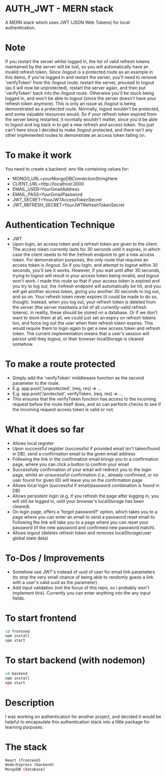 # AUTH_JWT - MERN stack
A MERN stack which uses JWT (JSON Web Tokens) for local authentication.

# Note
If you restart the server whilst logged in, the list of valid refresh tokens maintained by the server will be lost, so you will automatically have an invalid refresh token. Since /logout is a protected route as an example in this demo, if you're logged in and restart the server, you'll need to remove 'verifyToken' from the /logout route, restart the server, proceed to logout (as it will now be unprotected), restart the server again, and then put 'verifyToken' back into the /logout route. Otherwise you'll be stuck being logged in, and won't be able to logout (since the server doesn't have your refresh token anymore). This is only an issue as /logout is being demonstrated as a protected route. Normally, logout wouldn't be protected, and some valuable resources would. So if your refresh token expired from the server being restarted, it normally wouldn't matter, since you'd be able to logout and log back in to get a new refresh and access token. You just can't here since I decided to make /logout protected, and there isn't any other implemented routes to demonstrate an access token failing on.

# To make it work
You need to create a backend .env file containing values for:
* MONGO_URL=yourMongoDBConnectionStringHere
* CLIENT_URL=http://localhost:3000
* EMAIL_USER=YourGmailAddress
* EMAIL_PASS=YourGmailPassword
* JWT_SECRET=YourJWTAccessTokenSecret
* JWT_REFRESH_SECRET=YourJWTRefreshTokenSecret

# Authentication Technique
* JWT
* Upon login, an access token and a refresh token are given to the client. The access token currently lasts for 30 seconds until it expires, in which case the client needs to hit the /refresh endpoint to get a new access token. For demonstration purposes, the only route that requires an access token is /logout. So if you login, and attempt to logout within 30 seconds, you'll see it works. However, if you wait until after 30 seconds, trying to logout will result in your access token being invalid, and logout won't work. I made this route so that if your access token is expired and you try to log out, the /refresh endpoint will automatically be hit, and you will get another access token, giving you another 30 seconds to log out, and so on. Your refresh token never expires (it could be made to do so, though). Instead, when you log out, your refresh token is deleted from the server (the server maintains a list of all currently-valid refresh tokens). In reality, these should be stored on a database. Or if we don't want to store them at all, we could just set an expiry on refresh tokens too, and force log out the user when their refresh token expires. This would require them to login again to get a new access token and refresh token. The current implementation means that a user's session will persist until they logout, or their browser localStorage is cleared somehow.

# To make a route protected
* Simply add the 'verifyToken' middleware function as the second parameter to the route.
* E.g. app.post('/unprotected', (req, res) => ...
* E.g. app.post('/protected', verifyToken, (req, res) => ...
* This ensures that the verifyToken function has access to the incoming request before the route itself does, and so can perform checks to see if the incoming request access token is valid or not.

# What it does so far
* Allows local register
* Upon successful register (successful if provided email isn't taken/found in DB), send a confirmation email to the given email address
* Following the link in the confirmation email brings you to a confirmation page, where you can click a button to confirm your email
* Successfully confirmation of your email will redirect you to the login page, whilst an unsucessful confirmation (i.e., already confirmed, or no user found for given ID) will leave you on the confirmation page
* Allows local login (successful if email/password combination is found in DB)
* Allows persistent login (e.g, if you refresh the page after logging in, you will still be logged in, until your browser's localStorage has been cleared).
* On login page, offers a 'forgot password?' option, which takes you to a page where you can enter an email to send a password reset email to. Following the link will take you to a page where you can reset your password (if the new password and confirmed new password match).
* Allows logout (deletes refresh token and removes localStorage/user global state data)

# To-Dos / Improvements
- Somehow use JWT's instead of uuid of user for email link parameters (to stop the very small chance of being able to randomly guess a link with a user's valid uuid as the parameter).
- Add input validation (not the focus of this repo, so I probably won't implement this). Currently you can enter anything into the any input fields.

# To start frontend
```bash
cd frontend
npm install
npm start
```

# To start backend (with nodemon)
```bash
cd backend
npm install
npm start
```

# Description

I was working on authentication for another project, and decided it would be helpful to encapsulate this authentication stack into a little package for learning purposes.


# The stack
```bash
React (frontend)
Node/Express (backend)
MongoDB (database)
```
